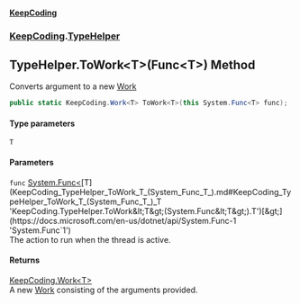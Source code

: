 #### [KeepCoding](index.md 'index')
### [KeepCoding](KeepCoding.md 'KeepCoding').[TypeHelper](KeepCoding_TypeHelper.md 'KeepCoding.TypeHelper')
## TypeHelper.ToWork&lt;T&gt;(Func&lt;T&gt;) Method
Converts argument to a new [Work](KeepCoding_Work.md 'KeepCoding.Work')
```csharp
public static KeepCoding.Work<T> ToWork<T>(this System.Func<T> func);
```
#### Type parameters
<a name='KeepCoding_TypeHelper_ToWork_T_(System_Func_T_)_T'></a>
`T`  
  
#### Parameters
<a name='KeepCoding_TypeHelper_ToWork_T_(System_Func_T_)_func'></a>
`func` [System.Func&lt;](https://docs.microsoft.com/en-us/dotnet/api/System.Func-1 'System.Func`1')[T](KeepCoding_TypeHelper_ToWork_T_(System_Func_T_).md#KeepCoding_TypeHelper_ToWork_T_(System_Func_T_)_T 'KeepCoding.TypeHelper.ToWork&lt;T&gt;(System.Func&lt;T&gt;).T')[&gt;](https://docs.microsoft.com/en-us/dotnet/api/System.Func-1 'System.Func`1')  
The action to run when the thread is active.
  
#### Returns
[KeepCoding.Work&lt;](KeepCoding_Work_T_.md 'KeepCoding.Work&lt;T&gt;')[T](KeepCoding_TypeHelper_ToWork_T_(System_Func_T_).md#KeepCoding_TypeHelper_ToWork_T_(System_Func_T_)_T 'KeepCoding.TypeHelper.ToWork&lt;T&gt;(System.Func&lt;T&gt;).T')[&gt;](KeepCoding_Work_T_.md 'KeepCoding.Work&lt;T&gt;')  
A new [Work](KeepCoding_Work.md 'KeepCoding.Work') consisting of the arguments provided.
